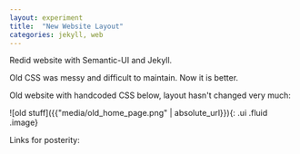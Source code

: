 ```yaml
---
layout: experiment 
title:  "New Website Layout"
categories: jekyll, web 
---
```


Redid website with Semantic-UI and Jekyll. 

Old CSS was messy and difficult to maintain.  Now it is better.

Old website with handcoded CSS below, layout hasn't changed very much:

![old stuff]({{"media/old_home_page.png" | absolute_url}}){: .ui .fluid .image}


Links for posterity: 





